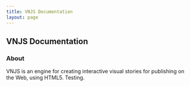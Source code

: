 ```yaml
---
title: VNJS Documentation
layout: page
---
```


## VNJS Documentation

### About

VNJS is an engine for creating interactive visual stories for publishing on the Web, using HTML5. Testing.
